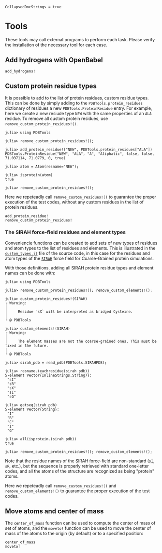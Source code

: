 ```@meta
CollapsedDocStrings = true
```

# Tools

These tools may call external programs to perform each task. Please verify the installation of 
the necessary tool for each case. 

## Add hydrogens with OpenBabel

```@docs
add_hydrogens!
```

## Custom protein residue types

It is possible to add to the list of protein residues, custom residue types. 
This can be done by simply adding to the `PDBTools.protein_residues` dictionary
of residues a new `PDBTools.ProteinResidue` entry. For example, here we create
a new resiude type `NEW` with the same properties of an `ALA` residue. To 
remove all custom protein residues, use `remove_custom_protein_residues!()`.

```jldoctest
julia> using PDBTools

julia> remove_custom_protein_residues!();

julia> add_protein_residue!("NEW", PDBTools.protein_residues["ALA"])
PDBTools.ProteinResidue("NEW", "ALA", "A", "Aliphatic", false, false, 71.037114, 71.0779, 0, true)

julia> atom = Atom(resname="NEW");

julia> isprotein(atom)
true

julia> remove_custom_protein_residues!();
```

Here we repeteadly call `remove_custom_residues!()` to guarantee the proper execution of the
test codes, without any custom residues in the list of protein residues.

```@docs
add_protein_residue!
remove_custom_protein_residues!
```

### The SIRAH force-field residues and element types

Conveniencie functions can be created to add sets of new types of residues and atom types
to the list of residues and elements. This is illustrated in the 
[`custom_types.jl`](https://github.com/m3g/PDBTools.jl/blob/main/src/custom_types.jl) file of the source code, in this case for the residues and atom
types of the [`SIRAH`](http://www.sirahff.com/) force field for Coarse-Grained protein simulations.

With those definitions, adding all SIRAH protein residue types and element names can be done with:
```jldoctest
julia> using PDBTools 

julia> remove_custom_protein_residues!(); remove_custom_elements!();

julia> custom_protein_residues!(SIRAH)
┌ Warning: 
│ 
│     Residue `sX` will be interpreted as bridged Cysteine.
│ 
└ @ PDBTools

julia> custom_elements!(SIRAH)
┌ Warning:
│
│     The element masses are not the coarse-grained ones. This must be fixed in the future.
│
└ @ PDBTools

julia> sirah_pdb = read_pdb(PDBTools.SIRAHPDB);

julia> resname.(eachresidue(sirah_pdb))
5-element Vector{InlineStrings.String7}:
 "sI"
 "sR"
 "sX"
 "sI"
 "sG"

julia> getseq(sirah_pdb)
5-element Vector{String}:
 "I"
 "R"
 "C"
 "I"
 "G"

julia> all(isprotein.(sirah_pdb))
true

julia> remove_custom_protein_residues!(); remove_custom_elements!();
```

Note that the residue names of the SIRAH force-field are non-standard (`sI`, `sR`, etc.), but the sequence
is properly retrieved with standard one-letter codes, and all the atoms of the structure are recognized 
as being "protein" atoms.

Here we repeteadly call `remove_custom_residues!()` and `remove_custom_elements!()` to guarantee the proper execution of the
test codes.

## Move atoms and center of mass

The `center_of_mass` function can be used to compute the center of mass of set of atoms, and the 
`moveto!` function can be used to move the center of mass of the atoms to the origin (by default) 
or to a specified position:

```@docs
center_of_mass
moveto!
```
